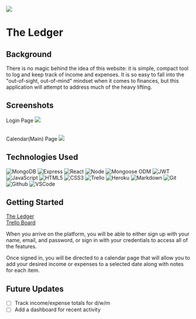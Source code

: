 <img src="https://i.imgur.com/IfJ4DbF.png">

# The Ledger

## Background

There is no magic behind the idea of this website: it is simple, compact tool to log and keep track of income and expenses. It is so easy to fall into the "out-of-sight, out-of-mind" mindset when it comes to finances, but this application will attempt to address much of the heavy lifting.

## Screenshots

Login Page
<img src="https://i.imgur.com/Rar9GYJ.png"> <br><br>

Calendar(Main) Page
<img src="https://i.imgur.com/YGrrWxz.png">



## Technologies Used

![MongoDB](https://img.shields.io/badge/-MongoDB-05122A?style=flat&logo=mongodb)
![Express](https://img.shields.io/badge/-Express-05122A?style=flat&logo=express)
![React](https://img.shields.io/badge/-React-05122A?style=flat&logo=react)
![Node](https://img.shields.io/badge/-Node.js-05122A?style=flat&logo=node.js)
![Mongoose ODM](https://img.shields.io/badge/-Mongoose_ODM-05122A?style=flat&logo=mongodb)
![JWT](https://img.shields.io/badge/-JSON_Web_Tokens-05122A?style=flat&logo=jsonwebtokens)
![JavaScript](https://img.shields.io/badge/-JavaScript-05122A?style=flat&logo=javascript)
![HTML5](https://img.shields.io/badge/-HTML5-05122A?style=flat&logo=html5)
![CSS3](https://img.shields.io/badge/-CSS-05122A?style=flat&logo=css3)
![Trello](https://img.shields.io/badge/-Trello-05122A?style=flat&logo=trello)
![Heroku](https://img.shields.io/badge/-Heroku-05122A?style=flat&logo=heroku)
![Markdown](https://img.shields.io/badge/-Markdown-05122A?style=flat&logo=markdown)
![Git](https://img.shields.io/badge/-Git-05122A?style=flat&logo=git)
![Github](https://img.shields.io/badge/-GitHub-05122A?style=flat&logo=github)
![VSCode](https://img.shields.io/badge/-VS_Code-05122A?style=flat&logo=visualstudio)


## Getting Started

[The Ledger](https://the-ledger-6-21-2022.herokuapp.com/)<br>
[Trello Board](https://trello.com/b/4qVjToFn)

When you arrive on the platform, you will be able to either sign up with your name, email, and password, or sign in with your credentials to access all of the features.

Once signed in, you will be directed to a calendar page that will allow you to add your desired income or expenses to a selected date along with notes for each item.

## Future Updates

- [ ] Track income/expense totals for d/w/m <br>
- [ ] Add a dashboard for recent activity
